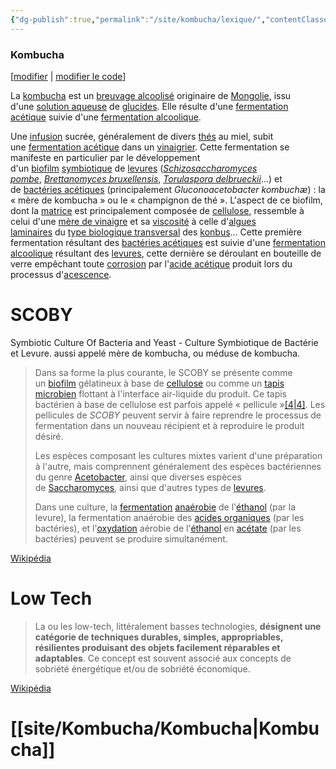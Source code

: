 ```yaml
---
{"dg-publish":true,"permalink":"/site/kombucha/lexique/","contentClasses":"kombucha","noteIcon":""}
---
```


### Kombucha

[[modifier](https://fr.wikipedia.org/w/index.php?title=Vinaigre&veaction=edit&section=13 "Modifier la section : Kombucha") | [modifier le code](https://fr.wikipedia.org/w/index.php?title=Vinaigre&action=edit&section=13 "Modifier le code source de la section : Kombucha")]

La [kombucha](https://fr.wikipedia.org/wiki/Kombucha "Kombucha") est un [breuvage alcoolisé](https://fr.wikipedia.org/wiki/Boisson_alcoolis%C3%A9e "Boisson alcoolisée") originaire de [Mongolie](https://fr.wikipedia.org/wiki/Mongolie "Mongolie"), issu d'une [solution aqueuse](https://fr.wikipedia.org/wiki/Solution_aqueuse "Solution aqueuse") de [glucides](https://fr.wikipedia.org/wiki/Glucides "Glucides"). Elle résulte d'une [fermentation acétique](https://fr.wikipedia.org/wiki/Fermentation#Fermentation_ac%C3%A9tique "Fermentation") suivie d'une [fermentation alcoolique](https://fr.wikipedia.org/wiki/Fermentation_alcoolique "Fermentation alcoolique").

Une [infusion](https://fr.wikipedia.org/wiki/Infusion "Infusion") sucrée, généralement de divers [thés](https://fr.wikipedia.org/wiki/Th%C3%A9 "Thé") au miel, subit une [fermentation acétique](https://fr.wikipedia.org/wiki/Fermentation#Fermentation_ac%C3%A9tique "Fermentation") dans un [vinaigrier](https://fr.wikipedia.org/wiki/Vinaigrier_\(r%C3%A9cipient\) "Vinaigrier (récipient)"). Cette fermentation se manifeste en particulier par le développement d'un [biofilm](https://fr.wikipedia.org/wiki/Biofilm "Biofilm") [symbiotique](https://fr.wikipedia.org/wiki/Symbiose "Symbiose") de [levures](https://fr.wikipedia.org/wiki/Levure "Levure") (_[Schizosaccharomyces pombe](https://fr.wikipedia.org/wiki/Schizosaccharomyces_pombe "Schizosaccharomyces pombe")_, _[Brettanomyces bruxellensis](https://fr.wikipedia.org/wiki/Brettanomyces_bruxellensis "Brettanomyces bruxellensis")_, _[Torulaspora delbrueckii](https://fr.wikipedia.org/wiki/Torulaspora_delbrueckii "Torulaspora delbrueckii")_…) et de [bactéries acétiques](https://fr.wikipedia.org/wiki/Bact%C3%A9rie_ac%C3%A9tique "Bactérie acétique") (principalement _Gluconoacetobacter kombuchæ_) : la « mère de kombucha » ou le « champignon de thé ». L'aspect de ce biofilm, dont la [matrice](https://fr.wikipedia.org/wiki/Matrice_\(biologie\) "Matrice (biologie)") est principalement composée de [cellulose](https://fr.wikipedia.org/wiki/Cellulose "Cellulose"), ressemble à celui d'une [mère de vinaigre](https://fr.wikipedia.org/wiki/M%C3%A8re_de_vinaigre "Mère de vinaigre") et sa [viscosité](https://fr.wikipedia.org/wiki/Viscosit%C3%A9 "Viscosité") à celle d'[algues laminaires](https://fr.wikipedia.org/wiki/Laminaria "Laminaria") du [type biologique transversal](https://fr.wikipedia.org/wiki/Type_\(biologie\) "Type (biologie)") des [konbus](https://fr.wikipedia.org/wiki/Konbu "Konbu")… Cette première fermentation résultant des [bactéries acétiques](https://fr.wikipedia.org/wiki/Bact%C3%A9rie_ac%C3%A9tique "Bactérie acétique") est suivie d'une [fermentation alcoolique](https://fr.wikipedia.org/wiki/Fermentation_alcoolique "Fermentation alcoolique") résultant des [levures](https://fr.wikipedia.org/wiki/Levure "Levure"), cette dernière se déroulant en bouteille de verre empêchant toute [corrosion](https://fr.wikipedia.org/wiki/Corrosion "Corrosion") par l'[acide acétique](https://fr.wikipedia.org/wiki/Acide_ac%C3%A9tique "Acide acétique") produit lors du processus d'[acescence](https://fr.wikipedia.org/wiki/Acescence "Acescence").


# SCOBY 


Symbiotic Culture Of Bacteria and Yeast - Culture Symbiotique de Bactérie et Levure. 
aussi appelé mère de kombucha, ou méduse de kombucha.

>Dans sa forme la plus courante, le SCOBY se présente comme un [biofilm](https://fr.wikipedia.org/wiki/Biofilm "Biofilm") gélatineux à base de [cellulose](https://fr.wikipedia.org/wiki/Cellulose "Cellulose") ou comme un [tapis microbien](https://fr.wikipedia.org/wiki/Tapis_microbien "Tapis microbien") flottant à l'interface air-liquide du produit. Ce tapis bactérien à base de cellulose est parfois appelé « pellicule »[[4\|4]](https://fr.wikipedia.org/wiki/SCOBY#cite_note-4). Les pellicules de _SCOBY_ peuvent servir à faire reprendre le processus de fermentation dans un nouveau récipient et à reproduire le produit désiré.
>
>Les espèces composant les cultures mixtes varient d'une préparation à l'autre, mais comprennent généralement des espèces bactériennes du genre [Acetobacter](https://fr.wikipedia.org/wiki/Acetobacter "Acetobacter"), ainsi que diverses espèces de [Saccharomyces](https://fr.wikipedia.org/wiki/Saccharomyces "Saccharomyces"), ainsi que d'autres types de [levures](https://fr.wikipedia.org/wiki/Levure "Levure").
>
>Dans une culture, la [fermentation](https://fr.wikipedia.org/wiki/Fermentation "Fermentation") [anaérobie](https://fr.wikipedia.org/wiki/Ana%C3%A9robie "Anaérobie") de l'[éthanol](https://fr.wikipedia.org/wiki/%C3%89thanol "Éthanol") (par la levure), la fermentation anaérobie des [acides organiques](https://fr.wikipedia.org/wiki/Acide_organique "Acide organique") (par les bactéries), et l'[oxydation](https://fr.wikipedia.org/wiki/Oxydation "Oxydation") aérobie de l'[éthanol](https://fr.wikipedia.org/wiki/%C3%89thanol "Éthanol") en [acétate](https://fr.wikipedia.org/wiki/Ac%C3%A9tate "Acétate") (par les bactéries) peuvent se produire simultanément.
>
[Wikipédia](https://fr.wikipedia.org/wiki/SCOBY)

# Low Tech

>La ou les low-tech, littéralement basses technologies, **désignent une catégorie de techniques durables, simples, appropriables, résilientes produisant des objets facilement réparables et adaptables**. Ce concept est souvent associé aux concepts de sobriété énergétique et/ou de sobriété économique.
>
[Wikipédia](https://fr.wikipedia.org/wiki/Low-tech#:~:text=La%20ou%20les%20low-tech,et%2Fou%20de%20sobriété%20économique.) 


# [[site/Kombucha/Kombucha\|Kombucha]]